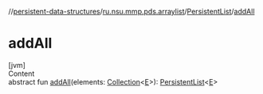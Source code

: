 //[persistent-data-structures](../../index.md)/[ru.nsu.mmp.pds.arraylist](../index.md)/[PersistentList](index.md)/[addAll](add-all.md)



# addAll  
[jvm]  
Content  
abstract fun [addAll](add-all.md)(elements: [Collection](https://kotlinlang.org/api/latest/jvm/stdlib/kotlin.collections/-collection/index.html)<[E](index.md)>): [PersistentList](index.md)<[E](index.md)>  




